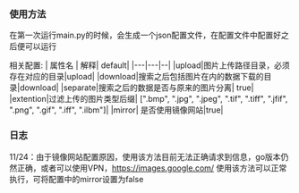 ### 使用方法
在第一次运行main.py的时候，会生成一个json配置文件，在配置文件中配置好之后便可以运行

相关配置:
| 属性名 | 解释| default|
|---|---|--|
|upload|图片上传路径目录，必须存在对应的目录|upload|
|download|搜索之后包括图片在内的数据下载的目录|download|
|separate|搜索之后的数据是否与原来的图片分离| true|
|extention|过滤上传的图片类型后缀| [".bmp", ".jpg", ".jpeg", ".tif", ".tiff", ".jfif", ".png", ".gif", ".iff", ".ilbm"]|
|mirror| 是否使用镜像网站|true|

### 日志
11/24：由于镜像网站配置原因，使用该方法目前无法正确请求到信息，go版本仍然正确，或者可以使用VPN，https://images.google.com/ 使用该方法可以正常执行，可将配置中的mirror设置为false
